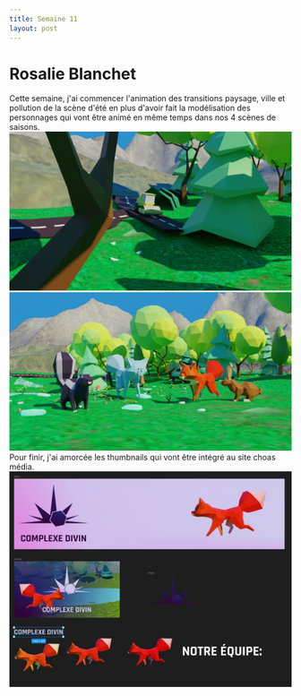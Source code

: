 ```yaml
---
title: Semaine 11
layout: post
---
```


# Rosalie Blanchet
Cette semaine, j'ai commencer l'animation des transitions paysage, ville et pollution de la scène d'été en plus d'avoir fait la modélisation des personnages qui vont être animé en même temps dans nos 4 scènes de saisons.
![Image_terrain](../images/S11_ro_deforestation.png)
![Image_personnages](../images/S11_ro_character.png)
Pour finir, j'ai amorcée les thumbnails qui vont être intégré au site choas média.
![Image_thumbnail](../images/S11_ro_thumbnail.jpg)


